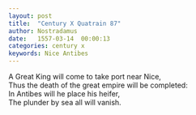 ```yaml
---
layout: post
title:  "Century X Quatrain 87"
author: Nostradamus
date:   1557-03-14  00:00:13
categories: century x
keywords: Nice Antibes
---
```

A Great King will come to take port near Nice,  
Thus the death of the great empire will be completed:  
In Antibes will he place his heifer,  
The plunder by sea all will vanish.
